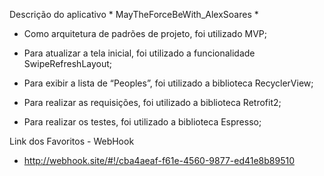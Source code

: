 Descrição do aplicativo  * MayTheForceBeWith_AlexSoares *

* Como arquitetura de padrões de projeto, foi utilizado MVP;

* Para atualizar a tela inicial, foi utilizado a funcionalidade  SwipeRefreshLayout;

* Para exibir a lista de “Peoples”, foi utilizado a biblioteca RecyclerView;

* Para realizar as requisições, foi utilizado a biblioteca Retrofit2;

* Para realizar os testes, foi utilizado a biblioteca Espresso;

Link dos Favoritos - WebHook
* http://webhook.site/#!/cba4aeaf-f61e-4560-9877-ed41e8b89510
